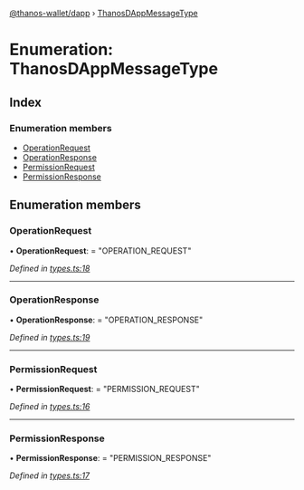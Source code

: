 [@thanos-wallet/dapp](../README.md) › [ThanosDAppMessageType](thanosdappmessagetype.md)

# Enumeration: ThanosDAppMessageType

## Index

### Enumeration members

* [OperationRequest](thanosdappmessagetype.md#operationrequest)
* [OperationResponse](thanosdappmessagetype.md#operationresponse)
* [PermissionRequest](thanosdappmessagetype.md#permissionrequest)
* [PermissionResponse](thanosdappmessagetype.md#permissionresponse)

## Enumeration members

###  OperationRequest

• **OperationRequest**: = "OPERATION_REQUEST"

*Defined in [types.ts:18](https://github.com/madfish-solutions/thanoswallet-dapp/blob/6ebdacd/src/types.ts#L18)*

___

###  OperationResponse

• **OperationResponse**: = "OPERATION_RESPONSE"

*Defined in [types.ts:19](https://github.com/madfish-solutions/thanoswallet-dapp/blob/6ebdacd/src/types.ts#L19)*

___

###  PermissionRequest

• **PermissionRequest**: = "PERMISSION_REQUEST"

*Defined in [types.ts:16](https://github.com/madfish-solutions/thanoswallet-dapp/blob/6ebdacd/src/types.ts#L16)*

___

###  PermissionResponse

• **PermissionResponse**: = "PERMISSION_RESPONSE"

*Defined in [types.ts:17](https://github.com/madfish-solutions/thanoswallet-dapp/blob/6ebdacd/src/types.ts#L17)*
